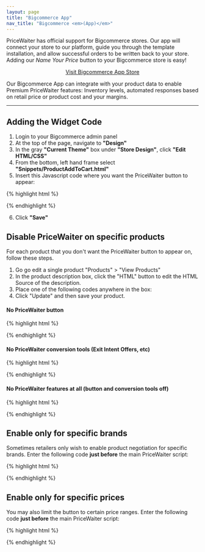 ```yaml
---
layout: page
title: "Bigcommerce App"
nav_title: "Bigcommerce <em>(App)</em>"
---
```


PriceWaiter has official support for Bigcommerce stores. Our app will connect your store to our platform, guide you through the template installation, and allow successful orders to be written back to your store. Adding our <em>Name Your Price</em> button to your Bigcommerce store is easy!

<center>
    <a class="btn btn-primary btn-outline btn-lg" href="https://www.bigcommerce.com/apps/pricewaiter-name-your-price/" target="_blank">Visit Bigcommerce App Store</a>
</center>

Our Bigcommerce App can integrate with your product data to enable Premium PriceWaiter features: Inventory levels, automated responses based on retail price or product cost and your margins.

* * *

## Adding the Widget Code

1. Login to your Bigcommerce admin panel
2. At the top of the page, navigate to __"Design"__
3. In the gray __"Current Theme"__ box under __"Store Design"__, click __"Edit HTML/CSS"__
4. From the bottom, left hand frame select __"Snippets/ProductAddToCart.html"__
5. Insert this Javascript code where you want the PriceWaiter button to appear:

{% highlight html %}
<!-- Begin PriceWaiter Widget Button -->
<div>
    <span id="pricewaiter"></span>
</div>
<script src="https://widget.pricewaiter.com/script/<your api key here>.js" async></script>
<!-- End PriceWaiter Widget Button -->
{% endhighlight %}

<ol start="6">
    <li>Click <strong>"Save"</strong></li>
</ol>

## Disable PriceWaiter on specific products

For each product that you don't want the PriceWaiter button to appear on, follow these steps.

1. Go go edit a single product "Products" > "View Products"
2. In the product description box, click the "HTML" button to edit the HTML Source of the description.
3. Place one of the following codes anywhere in the box:
4. Click "Update" and then save your product.

#### No PriceWaiter button
{% highlight html %}
<!-- Begin Disable PriceWaiter Widget On This Page -->
<span id="no_pricewaiter_button" style="display: none;">&nbsp;</span>
<!-- End Disable PriceWaiter Widget On This Page -->
{% endhighlight %}

#### No PriceWaiter conversion tools (Exit Intent Offers, etc)
{% highlight html %}
<!-- Begin Disable PriceWaiter Widget On This Page -->
<span id="no_pricewaiter_conversion_tools" style="display: none;">&nbsp;</span>
<!-- End Disable PriceWaiter Widget On This Page -->
{% endhighlight %}

#### No PriceWaiter features at all (button and conversion tools off)
{% highlight html %}
<!-- Begin Disable PriceWaiter Widget On This Page -->
<span id="no_pricewaiter" style="display: none;">&nbsp;</span>
<!-- End Disable PriceWaiter Widget On This Page -->
{% endhighlight %}

## Enable only for specific brands

Sometimes retailers only wish to enable product negotiation for specific brands. Enter the following code __just before__ the main PriceWaiter script:

{% highlight html %}
<script type="text/javascript">
var PWBrandName = '%%GLOBAL_BrandName%%';
PWBrandName = PWBrandName.toLowerCase();
var PriceWaiterOptions = {
    enableButton: PWBrandName == 'nikon' || PWBrandName == 'canon camera'
};
</script>

{% endhighlight %}

## Enable only for specific prices

You may also limit the button to certain price ranges. Enter the following code __just before__ the main PriceWaiter script:

{% highlight html %}
<script type="text/javascript">
var PWPrice = $('[itemprop=price]').html();
if (PWPrice) {
    PWPrice = PWPrice.replace(/[^0-9\.]+/g, '');
}
var PWEnabled = PWPrice && PWPrice > 200;
var PriceWaiterOptions = {
    enableButton: PWEnabled
};
</script>

{% endhighlight %}
